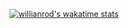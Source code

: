 [![willianrod's wakatime stats](https://github-readme-stats.vercel.app/api/wakatime?username=Drkiller99)](https://github.com/anuraghazra/github-readme-stats)

